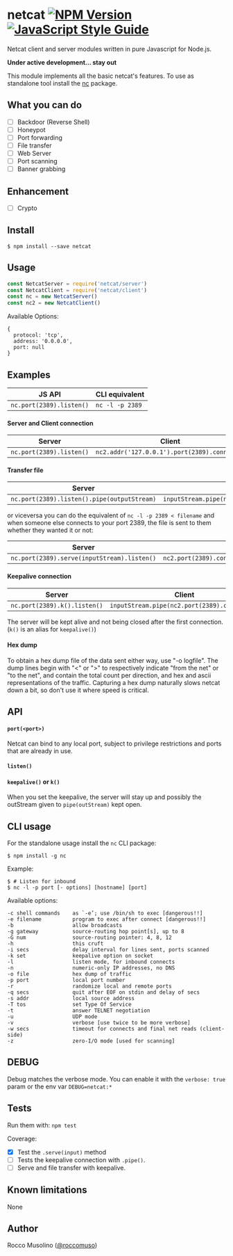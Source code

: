 # netcat [![NPM Version](https://img.shields.io/npm/v/netcat.svg)](https://www.npmjs.com/package/netcat) [![JavaScript Style Guide](https://img.shields.io/badge/code_style-standard-brightgreen.svg)](https://standardjs.com)

Netcat client and server modules written in pure Javascript for Node.js.

**Under active development... stay out**

This module implements all the basic netcat's features. To use as standalone tool install the [nc](https://github.com/roccomuso/nc) package.

## What you can do

- [ ] Backdoor (Reverse Shell)
- [ ] Honeypot
- [ ] Port forwarding
- [ ] File transfer
- [ ] Web Server
- [ ] Port scanning
- [ ] Banner grabbing

## Enhancement

- [ ] Crypto

## Install

    $ npm install --save netcat

## Usage

```javascript
const NetcatServer = require('netcat/server')
const NetcatClient = require('netcat/client')
const nc = new NetcatServer()
const nc2 = new NetcatClient()
```

Available Options:

```
{
  protocol: 'tcp',
  address: '0.0.0.0',
  port: null
}
```

## Examples

| JS API              | CLI equivalent                     |
|---------------------|------------------------------------|
|`nc.port(2389).listen()` | `nc -l -p 2389` |

#### Server and Client connection

| Server                 | Client                     |
|------------------------|------------------------------------|
|`nc.port(2389).listen()`|`nc2.addr('127.0.0.1').port(2389).connect()`|

#### Transfer file

| Server              | Client                    |
|---------------------|------------------------------------|
|`nc.port(2389).listen().pipe(outputStream)`|`inputStream.pipe(nc2.port(2389).connect())`|

or viceversa you can do the equivalent of `nc -l -p 2389 < filename` and when someone else connects to your port 2389, the file is sent to them whether they wanted it or not:

| Server              | Client                    |
|---------------------|------------------------------------|
|`nc.port(2389).serve(inputStream).listen()`|`nc2.port(2389).connect().pipe(outputStream)`|

#### Keepalive connection

| Server              | Client                    |
|---------------------|------------------------------------|
|`nc.port(2389).k().listen()`|`inputStream.pipe(nc2.port(2389).connect())`|

The server will be kept alive and not being closed after the first connection. (`k()` is an alias for `keepalive()`)

#### Hex dump

To obtain a hex dump file of the data sent either way, use "-o logfile".
The dump lines begin with "<" or ">" to respectively indicate "from the net" or "to the net", and contain the total count per direction, and hex and ascii representations of the traffic. Capturing a hex dump naturally slows netcat
down a bit, so don't use it where speed is critical.




## API

#### `port(<port>)`

Netcat can bind to any local port, subject to privilege restrictions and ports that are already in use.

#### `listen()`

#### `keepalive()` or `k()`

When you set the keepalive, the server will stay up and possibly the outStream given to `pipe(outStream)` kept open.

## CLI usage

For the standalone usage install the `nc` CLI package:

    $ npm install -g nc

Example:

    $ # Listen for inbound
    $ nc -l -p port [- options] [hostname] [port]


Available options:


```
-c shell commands    as `-e’; use /bin/sh to exec [dangerous!!]
-e filename          program to exec after connect [dangerous!!]
-b                   allow broadcasts
-g gateway           source-routing hop point[s], up to 8
-G num               source-routing pointer: 4, 8, 12
-h                   this cruft
-i secs              delay interval for lines sent, ports scanned
-k set               keepalive option on socket
-l                   listen mode, for inbound connects
-n                   numeric-only IP addresses, no DNS
-o file              hex dump of traffic
-p port              local port number
-r                   randomize local and remote ports
-q secs              quit after EOF on stdin and delay of secs
-s addr              local source address
-T tos               set Type Of Service
-t                   answer TELNET negotiation
-u                   UDP mode
-v                   verbose [use twice to be more verbose]
-w secs              timeout for connects and final net reads (client-side)
-z                   zero-I/O mode [used for scanning]
```

## DEBUG

Debug matches the verbose mode.
You can enable it with the `verbose: true` param or the env var `DEBUG=netcat:*`

## Tests

Run them with: `npm test`

Coverage:

- [x] Test the `.serve(input)` method
- [ ] Tests the keepalive connection with `.pipe()`.
- [ ] Serve and file transfer with keepalive.

## Known limitations

None

## Author

Rocco Musolino ([@roccomuso](https://twitter.com/roccomuso))

